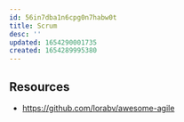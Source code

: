 ```yaml
---
id: 56in7dba1n6cpg0n7habw0t
title: Scrum
desc: ''
updated: 1654290001735
created: 1654289995380
---
```


## Resources
- https://github.com/lorabv/awesome-agile
